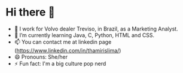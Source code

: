 # Hi there 👋

- 🔭 I work for Volvo dealer Treviso, in Brazil, as a Marketing Analyst.
- 🌱 I’m currently learning Java, C, Python, HTML and CSS.
- 📫 You can contact me at linkedin page (https://www.linkedin.com/in/thamirislima/)
- 😄 Pronouns: She/her
- ⚡ Fun fact: I'm a big culture pop nerd
